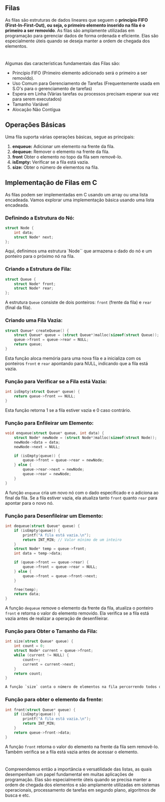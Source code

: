 ## Filas 

As filas são estruturas de dados lineares que seguem o **princípio FIFO (First-In-First-Out), ou seja, o primeiro elemento inserido na fila é o primeiro a ser removido**. As filas são amplamente utilizadas em programação para gerenciar dados de forma ordenada e eficiente. Elas são especialmente úteis quando se deseja manter a ordem de chegada dos elementos.

#

Algumas das características fundamentais das Filas são:

* Princípio FIFO (Primeiro elemento adicionado será o primeiro a ser removido).
* Uso Comum para Gerenciamento de Tarefas (Frequentemente usada em S.O's para o gerenciamento de tarefas)
* Espera em Linha (Várias tarefas ou processos precisam esperar sua vez para serem executados)
* Tamanho Variável
* Alocação Não Contígua

## Operações Básicas

Uma fila suporta várias operações básicas, segue as principais:

1. **enqueue:** Adicionar um elemento na frente da fila.
2. **dequeue:** Remover o elemento na frente da fila.
3. **front** Obter o elemento no topo da fila sem removê-lo.
4. **isEmpty:** Verificar se a fila está vazia.
5. **size:** Obter o número de elementos na fila.

## Implementação de Filas em C

As filas podem ser implementadas em C usando um array ou uma lista encadeada. Vamos explorar uma implementação básica usando uma lista encadeada.

### Definindo a Estrutura do Nó:

```c
struct Node {
    int data;
    struct Node* next;
};
```

Aqui, definimos uma estrutura `Node`` que armazena o dado do nó e um ponteiro para o próximo nó na fila.

### Criando a Estrutura de Fila:

```c
struct Queue {
    struct Node* front;
    struct Node* rear;
};
```

A estrutura `Queue` consiste de dois ponteiros: `front` (frente da fila) e `rear` (final da fila).

### Criando uma Fila Vazia: 

```c
struct Queue* createQueue() {
    struct Queue* queue = (struct Queue*)malloc(sizeof(struct Queue));
    queue->front = queue->rear = NULL;
    return queue;
}
```

Esta função aloca memória para uma nova fila e a inicializa com os ponteiros `front` e `rear` apontando para NULL, indicando que a fila está vazia.

### Função para Verificar se a Fila está Vazia:

```c
int isEmpty(struct Queue* queue) {
    return queue->front == NULL;
}
```

Esta função retorna 1 se a fila estiver vazia e 0 caso contrário.

### Função para Enfileirar um Elemento: 

```c
void enqueue(struct Queue* queue, int data) {
    struct Node* newNode = (struct Node*)malloc(sizeof(struct Node));
    newNode->data = data;
    newNode->next = NULL;

    if (isEmpty(queue)) {
        queue->front = queue->rear = newNode;
    } else {
        queue->rear->next = newNode;
        queue->rear = newNode;
    }
}
```

A função `enqueue` cria um novo nó com o dado especificado e o adiciona ao final da fila. Se a fila estiver vazia, ela atualiza tanto `front` quanto `rear` para apontar para o novo nó.

### Função para Desenfileirar um Elemento:

```c
int dequeue(struct Queue* queue) {
    if (isEmpty(queue)) {
        printf("A fila está vazia.\n");
        return INT_MIN; // Valor mínimo de um inteiro
    }
    struct Node* temp = queue->front;
    int data = temp->data;

    if (queue->front == queue->rear) {
        queue->front = queue->rear = NULL;
    } else {
        queue->front = queue->front->next;
    }

    free(temp);
    return data;
}
```

A função `dequeue` remove o elemento da frente da fila, atualiza o ponteiro `front` e retorna o valor do elemento removido. Ela verifica se a fila está vazia antes de realizar a operação de desenfileirar.

### Função para Obter o Tamanho da Fila:

```c
int size(struct Queue* queue) {
    int count = 0;
    struct Node* current = queue->front;
    while (current != NULL) {
        count++;
        current = current->next;
    }
    return count;
}

A função `size` conta o número de elementos na fila percorrendo todos os nós a partir da frente. Ela retorna o tamanho da fila.

```

### Função para obter o elemento da frente:

```c
int front(struct Queue* queue) {
    if (isEmpty(queue)) {
        printf("A fila está vazia.\n");
        return INT_MIN;
    }
    return queue->front->data;
}
```

A função `front` retorna o valor do elemento na frente da fila sem removê-lo. Também verifica se a fila está vazia antes de acessar o elemento.

#

Compreendemos então a importância e versatilidade  das listas, as quais desempenham um papel fundamental em muitas aplicações de programação. Elas são especialmente úteis quando se precisa manter a ordem de chegada dos elementos e são amplamente utilizadas em sistemas operacionais, processamento de tarefas em segundo plano, algoritmos de busca e etc.